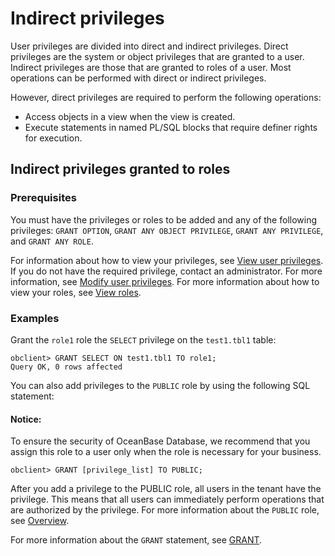 # Indirect privileges

User privileges are divided into direct and indirect privileges. Direct privileges are the system or object privileges that are granted to a user. Indirect privileges are those that are granted to roles of a user. Most operations can be performed with direct or indirect privileges. 

However, direct privileges are required to perform the following operations:

* Access objects in a view when the view is created. 
* Execute statements in named PL/SQL blocks that require definer rights for execution. 

## Indirect privileges granted to roles

### Prerequisites

You must have the privileges or roles to be added and any of the following privileges: `GRANT OPTION`, `GRANT ANY OBJECT PRIVILEGE`, `GRANT ANY PRIVILEGE`, and `GRANT ANY ROLE`. 

For information about how to view your privileges, see [View user privileges](6.view-user-permissions-of-oracle-mode.md). If you do not have the required privilege, contact an administrator. For more information, see [Modify user privileges](../../../../../7.reference/2.administrator-guide/2.basic-database-management/4.manage-tenants/5.manage-users-and-permissions/2.oracle-mode/5.modify-user-permissions-of-oracle-mode.md). For more information about how to view your roles, see [View roles](../../../../../7.reference/2.administrator-guide/2.basic-database-management/4.manage-tenants/5.manage-users-and-permissions/2.oracle-mode/9.manage-roles-of-oracle-mode/6.view-roles-of-oracle-mode.md). 

### Examples

Grant the `role1` role the `SELECT` privilege on the `test1.tbl1` table: 

```shell
obclient> GRANT SELECT ON test1.tbl1 TO role1;
Query OK, 0 rows affected
```

You can also add privileges to the `PUBLIC` role by using the following SQL statement:

<main id="notice" type='notice'>
    <h4>Notice:</h4>
    <p>To ensure the security of OceanBase Database, we recommend that you assign this role to a user only when the role is necessary for your business. </p>
</main>

```shell
obclient> GRANT [privilege_list] TO PUBLIC;
```

After you add a privilege to the PUBLIC role, all users in the tenant have the privilege. This means that all users can immediately perform operations that are authorized by the privilege. For more information about the `PUBLIC` role, see [Overview](../../../../../7.reference/2.administrator-guide/2.basic-database-management/4.manage-tenants/5.manage-users-and-permissions/2.oracle-mode/9.manage-roles-of-oracle-mode/1.role-management-overview-of-oracle-mode.md). 

For more information about the `GRANT` statement, see [GRANT](../../../../../7.reference/4.development-reference/1.sql-syntax/3.common-tenant-of-oracle-mode/9.sql-statement-of-oracle-mode/3.dcl-of-oracle-mode/7.grant-of-oracle-mode.md). 
